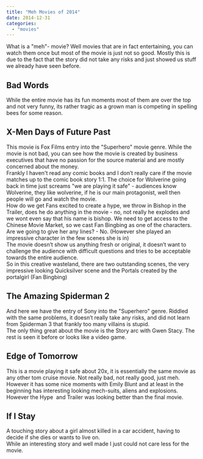 ```yaml
---
title: "Meh Movies of 2014"
date: 2014-12-31
categories:
  - "movies"
---
```


What is a "meh"- movie? Well movies that are in fact entertaining, you can watch them once but most of the movie is just not so good. Mostly this is due to the fact that the story did not take any risks and just showed us stuff we already have seen before.

## **Bad Words**

While the entire movie has its fun moments most of them are over the top and not very funny, its rather tragic as a grown man is competing in spelling bees for some reason.

## **X-Men Days of Future Past**

This movie is Fox Films entry into the "Superhero" movie genre. While the movie is not bad, you can see how the movie is created by business executives that have no passion for the source material and are mostly concerned about the money.  
Frankly I haven't read any comic books and I don’t really care if the movie matches up to the comic book story 1:1. The choice for Wolverine going back in time just screams "we are playing it safe" - audiences know Wolverine, they like wolverine, if he is our main protagonist, well then people will go and watch the movie.  
How do we get Fans excited to create a hype, we throw in Bishop in the Trailer, does he do anything in the movie - no, not really he explodes and we wont even say that his name is bishop. We need to get access to the Chinese Movie Market, so we cast Fan Bingbing as one of the characters. Are we going to give her any lines? - No. (However she played an impressive character in the few scenes she is in)  
The movie doesn’t show us anything fresh or original, it doesn’t want to challenge the audience with difficult questions and tries to be acceptable towards the entire audience.  
So in this creative wasteland, there are two outstanding scenes, the very impressive looking Quicksilver scene and the Portals created by the portalgirl (Fan Bingbing)

## **The Amazing Spiderman 2**

And here we have the entry of Sony into the "Superhero" genre. Riddled with the same problems, it doesn’t really take any risks, and did not learn from Spiderman 3 that frankly too many villains is stupid.  
The only thing great about the movie is the Story arc with Gwen Stacy. The rest is seen it before or looks like a video game.

## **Edge of Tomorrow**

This is a movie playing it safe about 20x, it is essentially the same movie as any other tom cruise movie. Not really bad, not really good, just meh.  
However it has some nice moments with Emily Blunt and at least in the beginning has interesting looking mech-suits, aliens and explosions. However the Hype  and Trailer was looking better than the final movie.

## **If I Stay**

A touching story about a girl almost killed in a car accident, having to decide if she dies or wants to live on.  
While an interesting story and well made I just could not care less for the movie.

